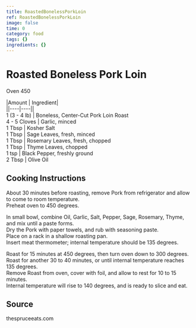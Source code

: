 ```yaml
---
title: RoastedBonelessPorkLoin
ref: RoastedBonelessPorkLoin
image: false
time: 0
category: food
tags: {}
ingredients: {}
---
```

# Roasted Boneless Pork Loin  
  
Oven 450  
  
|Amount | Ingredient|  
||----|----||  
1 (3 - 4 lb) | Boneless, Center-Cut Pork Loin Roast  
4 - 5 Cloves | Garlic, minced  
1 Tbsp | Kosher Salt  
1 Tbsp | Sage Leaves, fresh, minced  
1 Tbsp | Rosemary Leaves, fresh, chopped  
1 Tbsp | Thyme Leaves, chopped  
1 tsp | Black Pepper, freshly ground  
2 Tbsp | Olive Oil  
  
## Cooking Instructions  
  
About 30 minutes before roasting, remove Pork from refrigerator and allow to come to room temperature.  
Preheat oven to 450 degrees.  
  
In small bowl, combine Oil, Garlic, Salt, Pepper, Sage, Rosemary, Thyme, and mix until a paste forms.  
Dry the Pork with paper towels, and rub with seasoning paste.  
Place on a rack in a shallow roasting pan.  
Insert meat thermometer; internal temperature should be 135 degrees.  
  
Roast for 15 minutes at 450 degrees, then turn oven down to 300 degrees.  
Roast for another 30 to 40 minutes, or until internal temperature reaches 135 degrees.  
Remove Roast from oven, cover with foil, and allow to rest for 10 to 15 minutes.  
Internal temperature will rise to 140 degrees, and is ready to slice and eat.  
  
## Source  
thespruceeats.com  
  
  